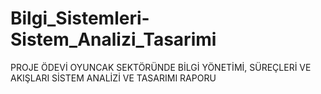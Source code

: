 # Bilgi_Sistemleri-Sistem_Analizi_Tasarimi
PROJE ÖDEVİ
OYUNCAK SEKTÖRÜNDE BİLGİ YÖNETİMİ, SÜREÇLERİ VE AKIŞLARI SİSTEM ANALİZİ VE TASARIMI RAPORU
